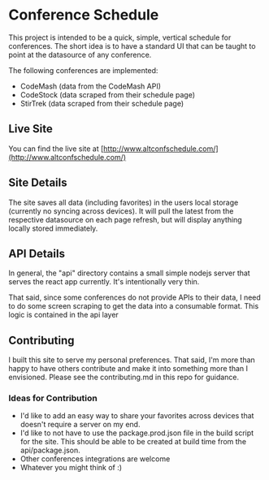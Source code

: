 # Conference Schedule

This project is intended to be a quick, simple, vertical schedule for conferences. The short idea is to have a
standard UI that can be taught to point at the datasource of any conference.

The following conferences are implemented:

- CodeMash (data from the CodeMash API)
- CodeStock (data scraped from their schedule page)
- StirTrek (data scraped from their schedule page)

## Live Site

You can find the live site at [http://www.altconfschedule.com/](http://www.altconfschedule.com/)

## Site Details

The site saves all data (including favorites) in the users local storage (currently no syncing across devices). It will pull the latest from the respective datasource on each page refresh, but will display anything locally stored immediately.

## API Details

In general, the "api" directory contains a small simple nodejs server that serves the react app currently. It's intentionally very thin.

That said, since some conferences do not provide APIs to their data, I need to do some screen scraping to get the data into a consumable format. This logic is contained in the api layer

## Contributing

I built this site to serve my personal preferences. That said, I'm more than happy to have others contribute and make it into something more than I envisioned. Please see the contributing.md in this repo for guidance.

### Ideas for Contribution

- I'd like to add an easy way to share your favorites across devices that doesn't require a server on my end.
- I'd like to not have to use the package.prod.json file in the build script for the site. This should be able to be created at build time from the api/package.json.
- Other conferences integrations are welcome
- Whatever you might think of :)
